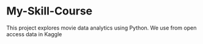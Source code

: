 # My-Skill-Course
This project explores movie data analytics using Python. We use from open access data in Kaggle
